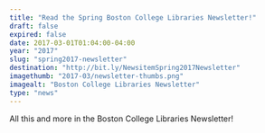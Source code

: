 ```yaml
---
title: "Read the Spring Boston College Libraries Newsletter!"
draft: false
expired: false
date: 2017-03-01T01:04:00-04:00
year: "2017"
slug: "spring2017-newsletter"
destination: "http://bit.ly/NewsitemSpring2017Newsletter"
imagethumb: "2017-03/newsletter-thumbs.png"
imagealt: "Boston College Libraries Newsletter"
type: "news"
---
```


All this and more in the Boston College Libraries Newsletter!
